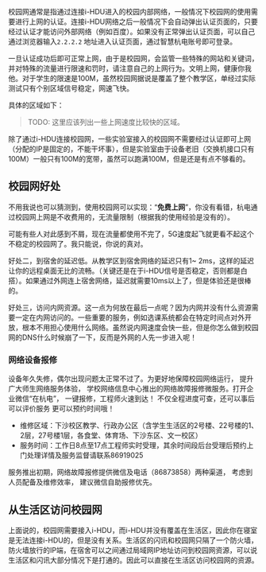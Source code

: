 校园网通常是指通过连接i-HDU进入的校园内部网络，一般情况下校园网的使用需要进行上网的认证。连接i-HDU网络之后一般情况下会自动弹出认证页面的，只要经过认证才能访问外部网络（例如百度）。如果没有正常弹出认证页面，可以自己通过浏览器输入`2.2.2.2`
地址进入认证页面，通过智慧杭电账号即可登录。

一旦认证成功后即可正常上网，由于是校园网，会监管一些特殊的网站和关键词，并对特殊的流量进行限速和罚时，请注意自己的上网行为。文明上网，健康你我他。对于学生的限速是100M，虽然校园网据说是覆盖了整个教学区，单经过实际测试只有个别区域信号稳定，网速飞快。

具体的区域如下：
> TODO: 这里应该列出一些上网速度比较快的区域。


除了通过i-HDU连接校园网，一些实验室接入的校园网不需要经过认证即可上网（分配的IP是固定的，不能干坏事），但是实验室由于设备老旧（交换机接口只有100M）一般只有100M的宽带，虽然可以跑满100M，但是还是有点不够看的。

## 校园网好处

不用我说也可以猜测到，使用校园网可以实现：“**免费上网**”，你没有看错，杭电通过校园网上网是不收费用的，无流量限制（根据我的使用经验是没有的）。

可能有些人对此感到不屑，现在流量都使用不完了，5G速度起飞就更看不起这个不稳定的校园网了。我只能说，你说的真对。

好处二，到宿舍的延迟低。从教学区到宿舍网络的延迟只有1~
2ms，这样的延迟让你的远程桌面无比的流畅。（关键还是在于i-HDU信号是否稳定，否则都是白搭）。如果通过外网连上宿舍网络，延迟就需要10ms以上了，但是体验还是很棒的。

好处三，访问内网资源。这一点为何放在最后一点呢？因为内网并没有什么资源需要一定在内网访问的。一些重要的服务，例如选课系统都会在特定时间点对外开放，根本不用担心使用什么网络。虽然说内网速度会快一些，但是你怎么做到校园网的DNS什么时候崩了一下，反而是外网的人先一步进入呢！

### 网络设备报修

设备年久失修，偶尔出现问题太正常不过了。为更好地保障校园网络运行， 提升广大师生网络服务体验，
学校网络信息中心推出的网络故障报修微服务。打开企业微信“在杭电”， 一键报修，工程师火速到达！ 不仅全程进度可查，还可以事后可以评价服务
更可以预约时间哦！

- 维修区域：下沙校区教学、行政办公区（含学生生活区的2号楼、22号楼的1、2层，27号楼1层，各食堂、体育场、下沙东区、文一校区）
- 服务时间：工作日8点至17点工程师实时受理，其余时间段后台受理后预约上门处理详情及服务监督请联系86919025

服务推出初期，网络故障报修提供微信及电话（86873858）两种渠道， 考虑到人员配备及维修效率， 建议微信自助报修优先。

## 从生活区访问校园网

上面说的，校园网需要接入i-HDU，而i-HDU并没有覆盖在生活区，因此你在寝室是无法连接i-HDU的，但是没有关系。生活区的闪讯和校园网只隔了一个防火墙，防火墙放行的IP端，在宿舍可以之间通过局域网IP地址访问到校园网资源，可以说生活区和闪讯大部分情况下是打通的。因此可以直接在生活区访问校园网的资源。


